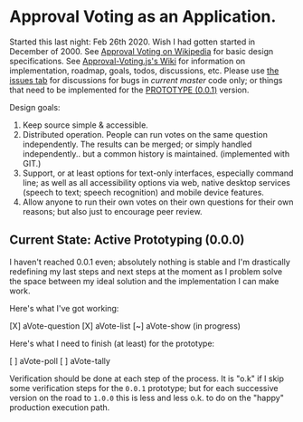 # Approval Voting as an Application.

Started this last night: Feb 26th 2020. 
Wish I had gotten started in December of 2000.
See [Approval Voting on Wikipedia](https://en.wikipedia.org/wiki/Approval_voting) for basic design specifications.
See [Approval-Voting.js's Wiki](https://github.com/badquanta/approval-voting/wiki/) for information on implementation, roadmap, goals, todos, discussions, etc.
Please use [the issues tab](https://github.com/badquanta/approval-voting/issues) for discussions for bugs in _current master_ code only;
or things that need to be implemented for the [PROTOTYPE (0.0.1)](https://github.com/badquanta/approval-voting/milestone/1) version.


Design goals:

1) Keep source simple & accessible.
2) Distributed operation.  People can run votes on the same question independently.  The results can be merged; or simply handled independently.. but a common history is maintained. (implemented with GIT.)
2) Support, or at least options for text-only interfaces, especially command line; 
as well as all accessibility options via web, native desktop services (speech to text; speech recognition) and mobile device features.
3) Allow anyone to run their own votes on their own questions for their own reasons; but also just to encourage peer review.

## Current State: Active Prototyping (0.0.0)

I haven't reached 0.0.1 even; absolutely nothing is stable and I'm drastically redefining my last steps and next steps at the moment
as I problem solve the space between my ideal solution and the implementation I can make work.

Here's what I've got working:

  [X] aVote-question
  [X] aVote-list
  [~] aVote-show (in progress)

Here's what I need to finish (at least) for the prototype:

  [ ] aVote-poll
  [ ] aVote-tally

Verification should be done at each step of the process.
It is "o.k" if I skip some verification steps for the `0.0.1`
prototype; but for each successive version on the road to `1.0.0`
this is less and less o.k. to do on the "happy" production execution
path.